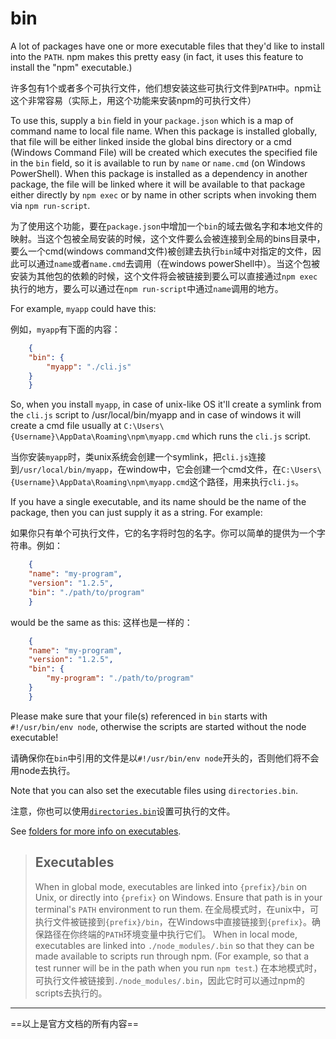# bin

A lot of packages have one or more executable files that they'd like to install into the `PATH`. npm makes this pretty easy (in fact, it uses this feature to install the "npm" executable.)

许多包有1个或者多个可执行文件，他们想安装这些可执行文件到`PATH`中。npm让这个非常容易（实际上，用这个功能来安装npm的可执行文件）

To use this, supply a `bin` field in your `package.json` which is a map of command name to local file name. When this package is installed globally, that file will be either linked inside the global bins directory or a cmd (Windows Command File) will be created which executes the specified file in the `bin` field, so it is available to run by `name` or `name.cmd` (on Windows PowerShell). When this package is installed as a dependency in another package, the file will be linked where it will be available to that package either directly by `npm exec` or by name in other scripts when invoking them via `npm run-script`.

为了使用这个功能，要在`package.json`中增加一个`bin`的域去做名字和本地文件的映射。当这个包被全局安装的时候，这个文件要么会被连接到全局的bins目录中，要么一个cmd(windows command文件)被创建去执行`bin`域中对指定的文件，因此可以通过`name`或者`name.cmd`去调用（在windows powerShell中）。当这个包被安装为其他包的依赖的时候，这个文件将会被链接到要么可以直接通过`npm exec`执行的地方，要么可以通过在`npm run-script`中通过`name`调用的地方。

For example, `myapp` could have this:

例如，`myapp`有下面的内容：

```json
    {
    "bin": {
        "myapp": "./cli.js"
    }
    }
```

So, when you install `myapp`, in case of unix-like OS it'll create a symlink from the `cli.js` script to /usr/local/bin/myapp and in case of windows it will create a cmd file usually at `C:\Users\{Username}\AppData\Roaming\npm\myapp.cmd` which runs the `cli.js` script.

当你安装`myapp`时，类unix系统会创建一个symlink，把`cli.js`连接到`/usr/local/bin/myapp`，在window中，它会创建一个cmd文件，在`C:\Users\{Username}\AppData\Roaming\npm\myapp.cmd`这个路径，用来执行`cli.js`。

If you have a single executable, and its name should be the name of the package, then you can just supply it as a string. For example:

如果你只有单个可执行文件，它的名字将时包的名字。你可以简单的提供为一个字符串。例如：

```json
    {
    "name": "my-program",
    "version": "1.2.5",
    "bin": "./path/to/program"
    }
```

would be the same as this:
这样也是一样的：

```json
    {
    "name": "my-program",
    "version": "1.2.5",
    "bin": {
        "my-program": "./path/to/program"
    }
    }
```

Please make sure that your file(s) referenced in `bin` starts with `#!/usr/bin/env node`, otherwise the scripts are started without the node executable!

请确保你在`bin`中引用的文件是以`#!/usr/bin/env node`开头的，否则他们将不会用node去执行。

Note that you can also set the executable files using `directories.bin`.

注意，你也可以使用[`directories.bin`](https://docs.npmjs.com/cli/v10/configuring-npm/package-json#directoriesbin)设置可执行的文件。

See [folders for more info on executables](https://docs.npmjs.com/cli/v10/configuring-npm/folders#executables).

> ## Executables
>
> When in global mode, executables are linked into `{prefix}/bin` on Unix, or directly into `{prefix}` on Windows. Ensure that path is in your terminal's `PATH` environment to run them.
> 在全局模式时，在unix中，可执行文件被链接到`{prefix}/bin`，在Windows中直接链接到`{prefix}`。确保路径在你终端的`PATH`环境变量中执行它们。
> When in local mode, executables are linked into `./node_modules/.bin` so that they can be made available to scripts run through npm. (For example, so that a test runner will be in the path when you run `npm test`.)
> 在本地模式时，可执行文件被链接到`./node_modules/.bin`，因此它时可以通过npm的scripts去执行的。

---

==以上是官方文档的所有内容==
